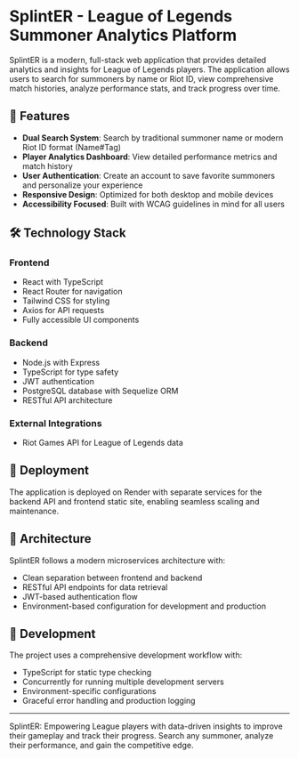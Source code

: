 # SplintER - League of Legends Summoner Analytics Platform

SplintER is a modern, full-stack web application that provides detailed analytics and insights for League of Legends players. The application allows users to search for summoners by name or Riot ID, view comprehensive match histories, analyze performance stats, and track progress over time.

## 🌟 Features

- **Dual Search System**: Search by traditional summoner name or modern Riot ID format (Name#Tag)
- **Player Analytics Dashboard**: View detailed performance metrics and match history
- **User Authentication**: Create an account to save favorite summoners and personalize your experience
- **Responsive Design**: Optimized for both desktop and mobile devices
- **Accessibility Focused**: Built with WCAG guidelines in mind for all users

## 🛠️ Technology Stack

### Frontend

- React with TypeScript
- React Router for navigation
- Tailwind CSS for styling
- Axios for API requests
- Fully accessible UI components

### Backend

- Node.js with Express
- TypeScript for type safety
- JWT authentication
- PostgreSQL database with Sequelize ORM
- RESTful API architecture

### External Integrations

- Riot Games API for League of Legends data

## 🚀 Deployment

The application is deployed on Render with separate services for the backend API and frontend static site, enabling seamless scaling and maintenance.

## 🔄 Architecture

SplintER follows a modern microservices architecture with:

- Clean separation between frontend and backend
- RESTful API endpoints for data retrieval
- JWT-based authentication flow
- Environment-based configuration for development and production

## 🔧 Development

The project uses a comprehensive development workflow with:

- TypeScript for static type checking
- Concurrently for running multiple development servers
- Environment-specific configurations
- Graceful error handling and production logging

---

SplintER: Empowering League players with data-driven insights to improve their gameplay and track their progress. Search any summoner, analyze their performance, and gain the competitive edge.
